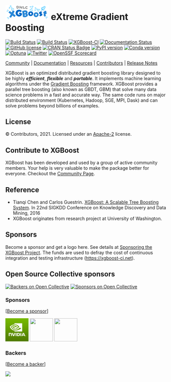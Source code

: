<img src=https://raw.githubusercontent.com/dmlc/dmlc.github.io/master/img/logo-m/xgboost.png width=135/>  eXtreme Gradient Boosting
===========
[![Build Status](https://xgboost-ci.net/job/xgboost/job/master/badge/icon)](https://xgboost-ci.net/blue/organizations/jenkins/xgboost/activity)
[![Build Status](https://img.shields.io/travis/dmlc/xgboost.svg?label=build&logo=travis&branch=master)](https://travis-ci.org/dmlc/xgboost)
[![XGBoost-CI](https://github.com/dmlc/xgboost/workflows/XGBoost-CI/badge.svg?branch=master)](https://github.com/dmlc/xgboost/actions)
[![Documentation Status](https://readthedocs.org/projects/xgboost/badge/?version=latest)](https://xgboost.readthedocs.org)
[![GitHub license](http://dmlc.github.io/img/apache2.svg)](./LICENSE)
[![CRAN Status Badge](http://www.r-pkg.org/badges/version/xgboost)](http://cran.r-project.org/web/packages/xgboost)
[![PyPI version](https://badge.fury.io/py/xgboost.svg)](https://pypi.python.org/pypi/xgboost/)
[![Conda version](https://img.shields.io/conda/vn/conda-forge/py-xgboost.svg)](https://anaconda.org/conda-forge/py-xgboost)
[![Optuna](https://img.shields.io/badge/Optuna-integrated-blue)](https://optuna.org)
[![Twitter](https://img.shields.io/badge/@XGBoostProject--_.svg?style=social&logo=twitter)](https://twitter.com/XGBoostProject)
[![OpenSSF Scorecard](https://api.securityscorecards.dev/projects/github.com/dmlc/xgboost/badge)](https://api.securityscorecards.dev/projects/github.com/dmlc/xgboost)

[Community](https://xgboost.ai/community) |
[Documentation](https://xgboost.readthedocs.org) |
[Resources](demo/README.md) |
[Contributors](CONTRIBUTORS.md) |
[Release Notes](NEWS.md)

XGBoost is an optimized distributed gradient boosting library designed to be highly ***efficient***, ***flexible*** and ***portable***.
It implements machine learning algorithms under the [Gradient Boosting](https://en.wikipedia.org/wiki/Gradient_boosting) framework.
XGBoost provides a parallel tree boosting (also known as GBDT, GBM) that solve many data science problems in a fast and accurate way.
The same code runs on major distributed environment (Kubernetes, Hadoop, SGE, MPI, Dask) and can solve problems beyond billions of examples.

License
-------
© Contributors, 2021. Licensed under an [Apache-2](https://github.com/dmlc/xgboost/blob/master/LICENSE) license.

Contribute to XGBoost
---------------------
XGBoost has been developed and used by a group of active community members. Your help is very valuable to make the package better for everyone.
Checkout the [Community Page](https://xgboost.ai/community).

Reference
---------
- Tianqi Chen and Carlos Guestrin. [XGBoost: A Scalable Tree Boosting System](http://arxiv.org/abs/1603.02754). In 22nd SIGKDD Conference on Knowledge Discovery and Data Mining, 2016
- XGBoost originates from research project at University of Washington.

Sponsors
--------
Become a sponsor and get a logo here. See details at [Sponsoring the XGBoost Project](https://xgboost.ai/sponsors). The funds are used to defray the cost of continuous integration and testing infrastructure (https://xgboost-ci.net).

## Open Source Collective sponsors
[![Backers on Open Collective](https://opencollective.com/xgboost/backers/badge.svg)](#backers) [![Sponsors on Open Collective](https://opencollective.com/xgboost/sponsors/badge.svg)](#sponsors)

### Sponsors
[[Become a sponsor](https://opencollective.com/xgboost#sponsor)]

<a href="https://www.nvidia.com/en-us/" target="_blank"><img src="https://raw.githubusercontent.com/xgboost-ai/xgboost-ai.github.io/master/images/sponsors/nvidia.jpg" alt="NVIDIA" width="72" height="72"></a>
<a href="https://opencollective.com/intel-corporation?utm_source=opencollective&utm_medium=github&utm_campaign=xgboost" target="_blank"><img src="https://images.opencollective.com/intel-corporation/2fa85c1/logo/256.png" width="72" height="72"></a>
<a href="https://getkoffie.com/?utm_source=opencollective&utm_medium=github&utm_campaign=xgboost" target="_blank"><img src="https://images.opencollective.com/koffielabs/f391ab8/logo/256.png" width="72" height="72"></a>

### Backers
[[Become a backer](https://opencollective.com/xgboost#backer)]

<a href="https://opencollective.com/xgboost#backers" target="_blank"><img src="https://opencollective.com/xgboost/backers.svg?width=890"></a>

